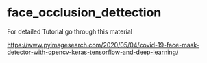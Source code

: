 # face_occlusion_dettection

For detailed Tutorial go through this material

https://www.pyimagesearch.com/2020/05/04/covid-19-face-mask-detector-with-opencv-keras-tensorflow-and-deep-learning/

